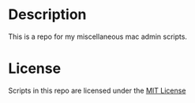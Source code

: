 # Description

This is a repo for my miscellaneous mac admin scripts.

# License

Scripts in this repo are licensed under the [MIT License](https://github.com/hjuutilainen/adminscripts/blob/master/LICENSE)
